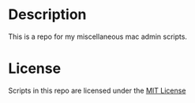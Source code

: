 # Description

This is a repo for my miscellaneous mac admin scripts.

# License

Scripts in this repo are licensed under the [MIT License](https://github.com/hjuutilainen/adminscripts/blob/master/LICENSE)
